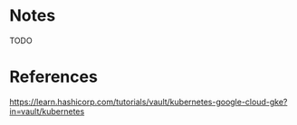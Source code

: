 # Notes

TODO

# References

https://learn.hashicorp.com/tutorials/vault/kubernetes-google-cloud-gke?in=vault/kubernetes
